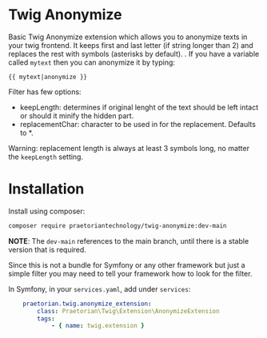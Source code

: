 Twig Anonymize
==============

Basic Twig Anonymize extension which allows you to anonymize texts in your twig
frontend. It keeps first and last letter (if string longer than 2) and replaces the
rest with symbols (asterisks by default).
.
If you have a variable called `mytext` then you can anonymize it by typing:
```twig
{{ mytext|anonymize }}
```

Filter has few options:
* keepLength: determines if original lenght of the text should be left intact or
should it minify the hidden part.
* replacementChar: character to be used in for the replacement. Defaults to *.

Warning: replacement length is always at least 3 symbols long, no matter the
`keepLength` setting.

Installation
============

Install using composer:
```bash
composer require praetoriantechnology/twig-anonymize:dev-main
```

**NOTE**: The `dev-main` references to the main branch, until there is a stable
version that is required.

Since this is not a bundle for Symfony or any other framework but just a simple
filter you may need to tell your framework how to look for the filter.

In Symfony, in your `services.yaml`, add under `services`:
```yaml
    praetorian.twig.anonymize_extension:
        class: Praetorian\Twig\Extension\AnonymizeExtension
        tags:
            - { name: twig.extension }
```